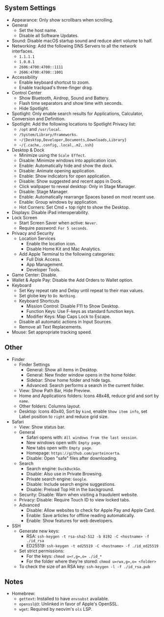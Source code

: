 ## System Settings
- Appearance: Only show scrollbars when scrolling.
- General
  - Set the host name.
  - Disable all Software Updates.
- Sound: Disable macOS startup sound and reduce alert volume to half.
- Networking: Add the following DNS Servers to all the network interfaces.
  - `1.1.1.1`
  - `1.0.0.1`
  - `2606:4700:4700::1111`
  - `2606:4700:4700::1001`
- Accessibility
  - Enable keyboard shortcut to zoom.
  - Enable trackpad's three-finger drag.
- Control Center
  - Show Bluetooth, Airdrop, Sound and Battery.
  - Flash time separators and show time with seconds.
  - Hide Spotlight.
- Spotlight: Only enable search results for Applications, Calculator, Conversion
    and Definition.
- Spotlight: Add the following locations to Spotlight Privacy list:
  - `/opt` and `/usr/local`.
  - `/System/Library/Frameworks`.
  - `~/{Desktop,Developer,Documents,Downloads,Library}`
  - `~/{.cache,.config,.local,.m2,.ssh}`
- Desktop & Dock
  - Minimize using the `Scale Effect`.
  - Disable: Minimize windows into application icon.
  - Enable: Automatically hide and show the dock.
  - Disable: Animate opening application.
  - Enable: Show indicators for open application.
  - Disable: Show suggested and recent apps in Dock.
  - Click wallpaper to reveal desktop: Only in Stage Manager.
  - Disable: Stage Manager.
  - Enable: Automatically rearrange Spaces based on most recent use.
  - Enable: Group windows by application.
  - Hot Corners: Set Cmd + top right to show the Desktop.
- Displays: Disable iPad interoperability.
- Lock Screen
  - Start Screen Saver when active: `Never`.
  - Require password: `For 5 seconds`.
- Privacy and Security
  - Location Services
    - Enable the location icon.
    - Disable Home Kit and Mac Analytics.
  - Add Apple Terminal to the following categories:
    - Full Disk Access.
    - App Management.
    - Developer Tools.
- Game Center: Disable.
- Wallet & Apple Pay: Disable the Add Orders to Wallet option.
- Keyboard
  - Set Key repeat rate and Delay until repeat to their max values.
  - Set globe key to `Do Nothing`.
  - Keyboard Shortcuts
    - Mission Control: Disable F11 to Show Desktop.
    - Function Keys: Use F-keys as standard function keys.
    - Modifier Keys: Map Caps Lock to Escape.
  - Disable all automatic actions in Input Sources.
  - Remove all Text Replacements.
- Mouse: Set appropriate tracking speed.

## Other
- Finder
  - Finder Settings
    - General: Show all items in Desktop.
    - General: New finder window opens in the home folder.
    - Sidebar: Show home folder and hide tags.
    - Advanced: Search performs a search in the current folder.
  - View: Show Path Bar, Hide Preview.
  - Home and Applications folders: Icons 48x48, reduce grid and sort by `name`.
  - Other folders: Columns layout.
  - Desktop: Icons 40x40, Sort by `kind`, enable `Show item info`, set Label
    position to `right` and reduce grid size.
- Safari
  - View: Show status bar.
  - General
    - Safari opens with: `All windows from the last session`.
    - New windows open with: `Empty page`.
    - New tabs open with: `Empty page`.
    - Homepage: `https://github.com/parteincerta`.
    - Disable: Open "safe" files after downloading.
  - Search
    - Search engine: `DuckDuckGo`.
    - Disable: Also use in Private Browsing.
    - Private search engine: `Google`.
    - Disable: Include search engine suggestions.
    - Disable: Preload Top Hit in the background.
  - Security: Disable: Warn when visiting a fraudulent website.
  - Privacy: Disable: Require Touch ID to view locked tabs.
  - Advanced
    - Disable: Allow websites to check for Apple Pay and Apple Card.
    - Enable: Save articles for offline reading automatically.
    - Enable: Show features for web developers.
- SSH
	- Generate new keys:
		- RSA: `ssh-keygen -t rsa-sha2-512 -b 8192 -C <hostname> -f ./id_rsa`
		- ED25519: `ssh-keygen -t ed25519 -C <hostname> -f ./id_ed25519`
	- Set strict permissions:
		- For the keys: `chmod u=r,g=,o= ./id_*`
		- For the folder where they're stored: `chmod u=rwx,g=,o= <folder>`
	- To check the size of an RSA key: `ssh-keygen -l -f ./id_rsa.pub`

## Notes
- Homebrew:
  - `gettext`: Installed to have `envsubst` available.
  - `openssl@3`: Unlinked in favor of Apple's OpenSSL.
  - `wget`: Required by neovim's `ols` LSP.
